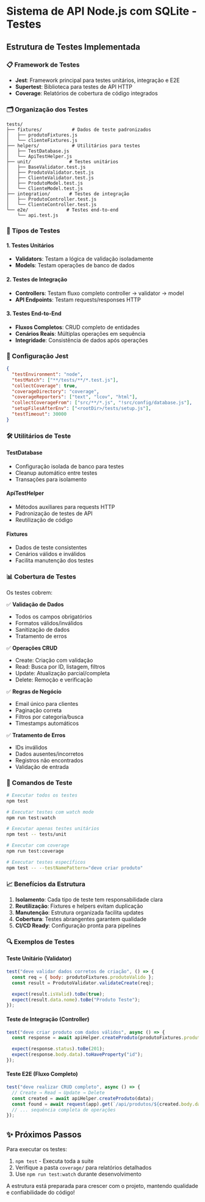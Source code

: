 # Sistema de API Node.js com SQLite - Testes

## Estrutura de Testes Implementada

### 📋 Framework de Testes

- **Jest**: Framework principal para testes unitários, integração e E2E
- **Supertest**: Biblioteca para testes de API HTTP
- **Coverage**: Relatórios de cobertura de código integrados

### 🗂️ Organização dos Testes

```
tests/
├── fixtures/           # Dados de teste padronizados
│   ├── produtoFixtures.js
│   └── clienteFixtures.js
├── helpers/            # Utilitários para testes
│   ├── TestDatabase.js
│   └── ApiTestHelper.js
├── unit/              # Testes unitários
│   ├── BaseValidator.test.js
│   ├── ProdutoValidator.test.js
│   ├── ClienteValidator.test.js
│   ├── ProdutoModel.test.js
│   └── ClienteModel.test.js
├── integration/       # Testes de integração
│   ├── ProdutoController.test.js
│   └── ClienteController.test.js
└── e2e/              # Testes end-to-end
    └── api.test.js
```

### 🧪 Tipos de Testes

#### 1. Testes Unitários

- **Validators**: Testam a lógica de validação isoladamente
- **Models**: Testam operações de banco de dados

#### 2. Testes de Integração

- **Controllers**: Testam fluxo completo controller → validator → model
- **API Endpoints**: Testam requests/responses HTTP

#### 3. Testes End-to-End

- **Fluxos Completos**: CRUD completo de entidades
- **Cenários Reais**: Múltiplas operações em sequência
- **Integridade**: Consistência de dados após operações

### 🔧 Configuração Jest

```json
{
  "testEnvironment": "node",
  "testMatch": ["**/tests/**/*.test.js"],
  "collectCoverage": true,
  "coverageDirectory": "coverage",
  "coverageReporters": ["text", "lcov", "html"],
  "collectCoverageFrom": ["src/**/*.js", "!src/config/database.js"],
  "setupFilesAfterEnv": ["<rootDir>/tests/setup.js"],
  "testTimeout": 30000
}
```

### 🛠️ Utilitários de Teste

#### TestDatabase

- Configuração isolada de banco para testes
- Cleanup automático entre testes
- Transações para isolamento

#### ApiTestHelper

- Métodos auxiliares para requests HTTP
- Padronização de testes de API
- Reutilização de código

#### Fixtures

- Dados de teste consistentes
- Cenários válidos e inválidos
- Facilita manutenção dos testes

### 📊 Cobertura de Testes

Os testes cobrem:

✅ **Validação de Dados**

- Todos os campos obrigatórios
- Formatos válidos/inválidos
- Sanitização de dados
- Tratamento de erros

✅ **Operações CRUD**

- Create: Criação com validação
- Read: Busca por ID, listagem, filtros
- Update: Atualização parcial/completa
- Delete: Remoção e verificação

✅ **Regras de Negócio**

- Email único para clientes
- Paginação correta
- Filtros por categoria/busca
- Timestamps automáticos

✅ **Tratamento de Erros**

- IDs inválidos
- Dados ausentes/incorretos
- Registros não encontrados
- Validação de entrada

### 🚀 Comandos de Teste

```bash
# Executar todos os testes
npm test

# Executar testes com watch mode
npm run test:watch

# Executar apenas testes unitários
npm test -- tests/unit

# Executar com coverage
npm run test:coverage

# Executar testes específicos
npm test -- --testNamePattern="deve criar produto"
```

### 📈 Benefícios da Estrutura

1. **Isolamento**: Cada tipo de teste tem responsabilidade clara
2. **Reutilização**: Fixtures e helpers evitam duplicação
3. **Manutenção**: Estrutura organizada facilita updates
4. **Cobertura**: Testes abrangentes garantem qualidade
5. **CI/CD Ready**: Configuração pronta para pipelines

### 🔍 Exemplos de Testes

#### Teste Unitário (Validator)

```javascript
test("deve validar dados corretos de criação", () => {
  const req = { body: produtoFixtures.produtoValido };
  const result = ProdutoValidator.validateCreate(req);

  expect(result.isValid).toBe(true);
  expect(result.data.nome).toBe("Produto Teste");
});
```

#### Teste de Integração (Controller)

```javascript
test("deve criar produto com dados válidos", async () => {
  const response = await apiHelper.createProduto(produtoFixtures.produtoValido);

  expect(response.status).toBe(201);
  expect(response.body.data).toHaveProperty("id");
});
```

#### Teste E2E (Fluxo Completo)

```javascript
test("deve realizar CRUD completo", async () => {
  // Create → Read → Update → Delete
  const created = await apiHelper.createProduto(data);
  const found = await request(app).get(`/api/produtos/${created.body.data.id}`);
  // ... sequência completa de operações
});
```

## ✨ Próximos Passos

Para executar os testes:

1. `npm test` - Executa toda a suite
2. Verifique a pasta `coverage/` para relatórios detalhados
3. Use `npm run test:watch` durante desenvolvimento

A estrutura está preparada para crescer com o projeto, mantendo qualidade e confiabilidade do código!
